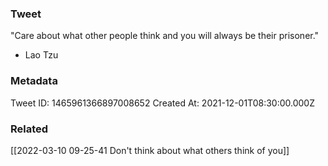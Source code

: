 ### Tweet
"Care about what other people think and you will always be their prisoner." 

- Lao Tzu

### Metadata
Tweet ID: 1465961366897008652
Created At: 2021-12-01T08:30:00.000Z

### Related
[[2022-03-10 09-25-41 Don't think about what others think of you]]

